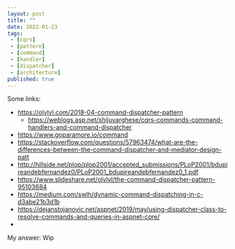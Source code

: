 ```yaml
---
layout: post
title: ""
date: 2022-01-23
tags:
 - [cqrs]
 - [pattern]
 - [command]
 - [handler]
 - [dispatcher]
 - [architecture]
published: true
---
```


Some links:
- https://olvlvl.com/2018-04-command-dispatcher-pattern
  - https://weblogs.asp.net/shijuvarghese/cqrs-commands-command-handlers-and-command-dispatcher
- https://www.goparamore.io/command
- https://stackoverflow.com/questions/57963474/what-are-the-differences-between-the-command-dispatcher-and-mediator-design-patt
- http://hillside.net/plop/plop2001/accepted_submissions/PLoP2001/bdupireandebfernandez0/PLoP2001_bdupireandebfernandez0_1.pdf
- https://www.slideshare.net/olvlvl/the-command-dispatcher-pattern-95103684
- https://medium.com/swlh/dynamic-command-dispatching-in-c-d3abe21b3d1b
- https://dejanstojanovic.net/aspnet/2019/may/using-dispatcher-class-to-resolve-commands-and-queries-in-aspnet-core/
- 

My answer: 
Wip
